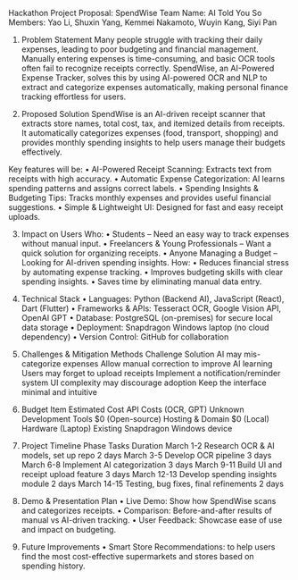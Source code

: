 Hackathon Project Proposal: SpendWise
Team Name: AI Told You So
Members: Yao Li, Shuxin Yang, Kemmei Nakamoto, Wuyin Kang, Siyi Pan

1. Problem Statement
Many people struggle with tracking their daily expenses, leading to poor budgeting and financial management. Manually entering expenses is time-consuming, and basic OCR tools often fail to recognize receipts correctly. 
SpendWise, an AI-Powered Expense Tracker, solves this by using AI-powered OCR and NLP to extract and categorize expenses automatically, making personal finance tracking effortless for users.

2. Proposed Solution
SpendWise is an AI-driven receipt scanner that extracts store names, total cost, tax, and itemized details from receipts. 
It automatically categorizes expenses (food, transport, shopping) and provides monthly spending insights to help users manage their budgets effectively.

Key features will be:
•	AI-Powered Receipt Scanning: Extracts text from receipts with high accuracy.
•	Automatic Expense Categorization: AI learns spending patterns and assigns correct labels.
•	Spending Insights & Budgeting Tips: Tracks monthly expenses and provides useful financial suggestions.
•	Simple & Lightweight UI: Designed for fast and easy receipt uploads.

3. Impact on Users
Who:
•	Students – Need an easy way to track expenses without manual input.
•	Freelancers & Young Professionals – Want a quick solution for organizing receipts.
•	Anyone Managing a Budget – Looking for AI-driven spending insights.
How:
•	Reduces financial stress by automating expense tracking.
•	Improves budgeting skills with clear spending insights.
•	Saves time by eliminating manual data entry.

4. Technical Stack
•	Languages: Python (Backend AI), JavaScript (React), Dart (Flutter)
•	Frameworks & APIs: Tesseract OCR, Google Vision API, OpenAI GPT
•	Database: PostgreSQL (on-premises) for secure local data storage
•	Deployment: Snapdragon Windows laptop (no cloud dependency)
•	Version Control: GitHub for collaboration

5. Challenges & Mitigation Methods
Challenge	Solution
AI may mis-categorize expenses	Allow manual correction to improve AI learning
Users may forget to upload receipts	Implement a notification/reminder system
UI complexity may discourage adoption	Keep the interface minimal and intuitive

6. Budget
Item	Estimated Cost
API Costs (OCR, GPT)	Unknown
Development Tools	$0 (Open-source)
Hosting & Domain	$0 (Local)
Hardware (Laptop)	Existing Snapdragon Windows device

7. Project Timeline
Phase	Tasks	Duration
March 1-2	Research OCR & AI models, set up repo	2 days
March 3-5	Develop OCR pipeline	3 days
March 6-8	Implement AI categorization	3 days
March 9-11	Build UI and receipt upload feature	3 days
March 12-13	Develop spending insights module	2 days
March 14-15	Testing, bug fixes, final refinements	2 days

8. Demo & Presentation Plan
•	Live Demo: Show how SpendWise scans and categorizes receipts.
•	Comparison: Before-and-after results of manual vs AI-driven tracking.
•	User Feedback: Showcase ease of use and impact on budgeting.

9. Future Improvements
•	Smart Store Recommendations: to help users find the most cost-effective supermarkets and stores based on spending history.

